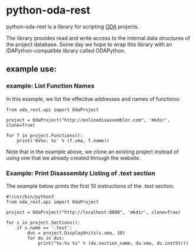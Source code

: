 # python-oda-rest

python-oda-rest is a library for scripting [ODA](https://onlinedisassembler.com) projects.

The library provides read and write access to the internal data structures of the project database. Some day we hope to wrap this library with an IDAPython-compatible library called ODAPython.

## example use:

### example: List Function Names

In this example, we list the effective addresses and names of functions:

```
from oda_rest.api import OdaProject

project = OdaProject("http://onlinedisassembler.com", 'mkdir', clone=True)

for f in project.Functions():
    print('0x%x: %s' % (f.vma, f.name))
```

Note that in the example above, we clone an existing project instead of using one that we already created through the website.

### Example: Print Disassembly Listing of .text section

The example below prints the first 10 instructions of the .text section.

```
#!/usr/bin/python3
from oda_rest.api import OdaProject

project = OdaProject("http://localhost:8000", 'mkdir', clone=True)

for s in project.Sections():
    if s.name == '.text':
        dus = project.DisplayUnits(s.vma, 10)
        for du in dus:
            print("%s:%s %s" % (du.section_name, du.vma, du.instStr))
```
